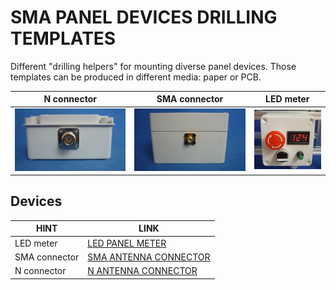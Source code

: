 # SMA PANEL DEVICES DRILLING TEMPLATES

Different "drilling helpers" for mounting diverse panel devices. Those templates can be produced in different media: paper or PCB. 

N connector         |SMA connector                      | LED meter                 
------------------------------|--------------------------------|-----------------------------
![](/N_FLANGE_4_HOLES/assets/img/npanel.jpg)      |![](/SMA_FLANGE_4_HOLES/assets/img/smapanel.jpg)      |![](/LED_PANEL_METER_26x45mm/assets/img/ledpanel.png) 

## Devices

| HINT                | LINK                                     
|---------------------|-----------------------------------------------------
| LED meter           | [LED PANEL METER](/LED_PANEL_METER_26x45mm)  
| SMA connector       | [SMA ANTENNA CONNECTOR](/SMA_FLANGE_4_HOLES)  
| N connector         | [N ANTENNA CONNECTOR](/N_FLANGE_4_HOLES)
